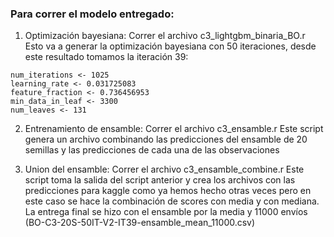 ### Para correr el modelo entregado:

1. Optimización bayesiana:
Correr el archivo c3_lightgbm_binaria_BO.r
Esto va a generar la optimización bayesiana con 50 iteraciones, desde este resultado tomamos la iteración 39:

```
num_iterations <- 1025
learning_rate <- 0.031725083
feature_fraction <- 0.736456953
min_data_in_leaf <- 3300
num_leaves <- 131
```

2. Entrenamiento de ensamble:
Correr el archivo c3_ensamble.r
Este script genera un archivo combinando las predicciones del ensamble de 20 semillas y las predicciones de cada una de las observaciones

3. Union del ensamble:
Correr el archivo c3_ensamble_combine.r
Este script toma la salida del script anterior y crea los archivos con las predicciones para kaggle como ya hemos hecho otras veces pero en este caso se hace la combinación de scores con media y con mediana. La entrega final se hizo con el ensamble por la media y 11000 envíos (BO-C3-20S-50IT-V2-IT39-ensamble_mean_11000.csv)